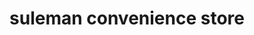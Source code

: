 ---
title: "suleman convenience store"
url: /wishaw/suleman-convenience-store/
shop: convenience
---